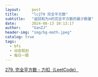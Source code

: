 ```yaml
---
layout:     post
title:      "lc279 完全平方数"
subtitle:   "返回和为n的完全平方数的最少数量"
date:       2024-06-13 10:13:17
author:     "GanZJ"
header-img: "img/bg-math.jpeg"
catalog: true
tags:
  - bfs
  - 动态规划
  - 每日一题
---
```


[279. 完全平方数 - 力扣（LeetCode）](https://leetcode.cn/problems/perfect-squares/description/)

